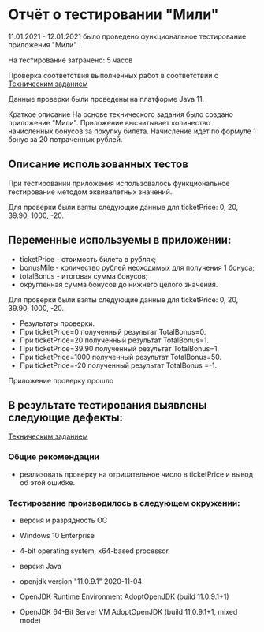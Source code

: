# Отчёт о тестировании "Мили"

11.01.2021 - 12.01.2021 было проведено функциональное тестирование приложения "Мили".

На тестирование затрачено: 5 часов

Проверка соответствия выполненных работ  в соответствии с [Техническим заданием](https://github.com/netology-code/javaqa-homeworks/tree/master/data)

Данные проверки были проведены на платформе Java 11.

Краткое описание
На основе технического задания было создано приложение "Мили". 
Приложение высчитывает количество начисленных бонусов за покупку билета.
Начисление идет по формуле 1 бонус за 20 потраченных рублей. 


## Описание использованных тестов
При тестировании приложения использовалось функциональное тестирование методом эквивалетных значений.

Для проверки были взяты следующие данные для ticketPrice: 0, 20, 39.90, 1000, -20.

## Переменные используемы в приложении:

* ticketPrice - стоимость билета в рублях;
* bonusMile - количество рублей неоходимых для получения 1 бонуса;
* totalBonus - итоговая сумма бонусов;
*  округленная сумма бонусов до нижнего целого значения.


Для проверки были взяты следующие данные для ticketPrice: 0, 20, 39.90, 1000, -20.

* Результаты проверки.
* При ticketPrice=0 полученный результат TotalBonus=0.
* При ticketPrice=20 полученный результат TotalBonus=1.
* При ticketPrice=39.90 полученный результат TotalBonus=1.
* При ticketPrice=1000 полученный результат TotalBonus=50.
* При ticketPrice=-20 полученный результат TotalBonus =-1.

Приложение проверку прошло

## В результате тестирования выявлены следующие дефекты:

[Техническим заданием](https://github.com/Sininerebane/3_1_harjutus/issues/1)

### Общие рекомендации

- реализовать проверку на отрицательное число в ticketPrice и вывод об этой ошибке.

### Тестирование производилось в следующем окружении:
* версия и разрядность ОС
* Windows 10 Enterprise
* 4-bit operating system, x64-based processor

* версия Java
* openjdk version "11.0.9.1" 2020-11-04
* OpenJDK Runtime Environment AdoptOpenJDK (build 11.0.9.1+1)
* OpenJDK 64-Bit Server VM AdoptOpenJDK (build 11.0.9.1+1, mixed mode)